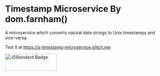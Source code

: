 # Timestamp Microservice By dom.farnham()

A microservice which converts natural date strings to Unix timestamps and vice-versa.

Test it at <a href="https://a-timestamp-microservice.glitch.me/">https://a-timestamp-microservice.glitch.me</a>

<img src="https://cdn.rawgit.com/standard/standard/master/badge.svg?1503150814326" alt="JSStandard Badge" height="56" width="171">